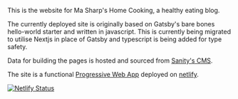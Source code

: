 This is the website for Ma Sharp's Home Cooking, a healthy eating blog.

The currently deployed site is originally based on Gatsby's bare bones hello-world starter and written in javascript. This is currently being migrated to utilise Nextjs in place of Gatsby and typescript is being added for type safety.

Data for building the pages is hosted and sourced from [Sanity's CMS](https://www.sanity.io/).

The site is a functional [Progressive Web App](https://developer.mozilla.org/en-US/docs/Web/Progressive_web_apps) deployed on [netlify](https://www.netlify.com).

[![Netlify Status](https://api.netlify.com/api/v1/badges/7e87fc96-2105-45ff-89a5-300b21310483/deploy-status)](https://app.netlify.com/sites/masharphomecooking/deploys)